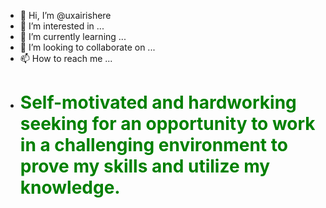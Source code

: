 - 👋 Hi, I’m @uxairishere
- 👀 I’m interested in ...
- 🌱 I’m currently learning ...
- 💞️ I’m looking to collaborate on ...
- 📫 How to reach me ...
- <h1 style="color: green;">Self-motivated and hardworking seeking for an opportunity to work in a challenging environment to prove my skills and utilize my knowledge.</h1>
<!---
uxairishere/uxairishere is a ✨ special ✨ repository because its `README.md` (this file) appears on your GitHub profile.
You can click the Preview link to take a look at your changes.
--->
